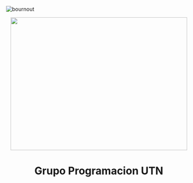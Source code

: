 ![bournout](https://media1.giphy.com/media/qgQUggAC3Pfv687qPC/giphy.gif?cid=ecf05e478cgsjhz6argalx43b40lwnst1qy28njtgel71ni1&rid=giphy.gif&ct=g)

<div id="header" align="center">
    <img src="https://giphy.com/embed/qgQUggAC3Pfv687qPC" width="480" height="360"/ autoplay>
    <br>
    <h1 align="center">
        Grupo Programacion UTN
    </h1>
</div>

